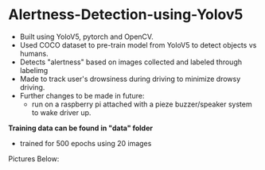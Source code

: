# Alertness-Detection-using-Yolov5

- Built using YoloV5, pytorch and OpenCV.
- Used COCO dataset to pre-train model from YoloV5 to detect objects vs humans.
- Detects "alertness" based on images collected and labeled through labelimg 
- Made to track user's drowsiness during driving to minimize drowsy driving. 
- Further changes to be made in future: 
  - run on a raspberry pi attached with a pieze buzzer/speaker system to wake driver up. 

**Training data can be found in "data" folder**
- trained for 500 epochs using 20 images
  
Pictures Below:

